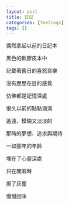 ```yaml
---
layout: post
title: 日記
categories: [feelings]
tags: []
---
```


偶然拿起以前的日記本

黑色的軟膠皮本中

記載著舊日的喜怒哀樂

沒有歷歷在目的感覺

仿佛都是記憶深處

很久以前的點點滴滴

遙遠、模糊又淡淡的

那時的夢想、追求與期待

一如那年的年齡

埋在了心靈深處

只在閒暇時

擦了灰塵

慢慢回味
